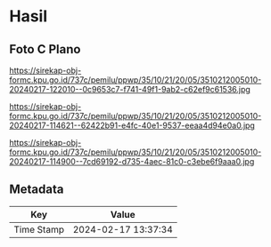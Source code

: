 # Hasil

## Foto C Plano

https://sirekap-obj-formc.kpu.go.id/737c/pemilu/ppwp/35/10/21/20/05/3510212005010-20240217-122010--0c9653c7-f741-49f1-9ab2-c62ef9c61536.jpg

https://sirekap-obj-formc.kpu.go.id/737c/pemilu/ppwp/35/10/21/20/05/3510212005010-20240217-114621--62422b91-e4fc-40e1-9537-eeaa4d94e0a0.jpg

https://sirekap-obj-formc.kpu.go.id/737c/pemilu/ppwp/35/10/21/20/05/3510212005010-20240217-114900--7cd69192-d735-4aec-81c0-c3ebe6f9aaa0.jpg


## Metadata

| Key        | Value               |
| ---------- | ------------------- |
| Time Stamp | 2024-02-17 13:37:34 |



